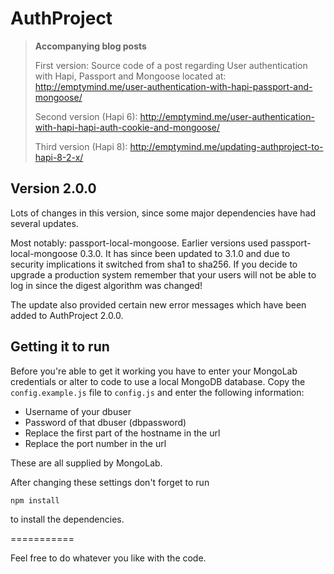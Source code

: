 AuthProject
===========

> __Accompanying blog posts__
>
> First version:
> Source code of a post regarding User authentication with Hapi, Passport and Mongoose located at:
> <http://emptymind.me/user-authentication-with-hapi-passport-and-mongoose/>
>
> Second version (Hapi 6):
> <http://emptymind.me/user-authentication-with-hapi-hapi-auth-cookie-and-mongoose/>
>
> Third version (Hapi 8):
> <http://emptymind.me/updating-authproject-to-hapi-8-2-x/>

## Version 2.0.0

Lots of changes in this version, since some major dependencies have had several updates.

Most notably: passport-local-mongoose. Earlier versions used passport-local-mongoose 0.3.0. It has since been updated to 3.1.0 and due to security implications it switched from sha1 to sha256. If you decide to upgrade a production system remember that your users will not be able to log in since the digest algorithm was changed!

The update also provided certain new error messages which have been added to AuthProject 2.0.0.

## Getting it to run

Before you're able to get it working you have to enter your MongoLab credentials or alter to code to use a local MongoDB database. Copy the `config.example.js` file to `config.js` and enter the following information:

- Username of your dbuser
- Password of that dbuser (dbpassword)
- Replace the first part of the hostname in the url
- Replace the port number in the url

These are all supplied by MongoLab.

After changing these settings don't forget to run
```
npm install
```

to install the dependencies.

===========

Feel free to do whatever you like with the code.
